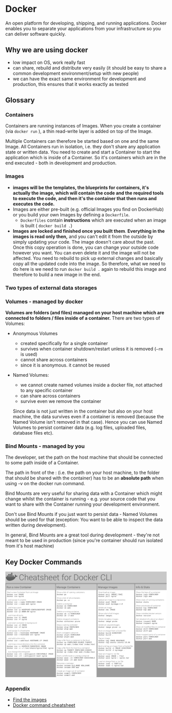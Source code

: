 # Docker

An open platform for developing, shipping, and running applications. Docker enables you to separate your applications from your infrastructure so you can deliver software quickly. 

## Why we are using docker

- low impact on OS, work really fast
- can share, rebuild and distribute very easily (it should be easy to share a common development environment/setup with new people)
- we can have the exact same environment for development and production, this ensures that it works exactly as tested

## Glossary

### Containers
Containers are running instances of Images. When you create a container (via `docker run` ), a thin read-write layer is added on top of the Image. 

Multiple Containers can therefore be started based on one and the same Image. All Containers run in isolation, i.e. they don't share any application state or written data. You need to create and start a Container to start the application which is inside of a Container. So it's containers which are in the end executed - both in development and production.

### Images

- **images will be the templates, the blueprints for containers, it's actually the image, which will contain the code and the required tools to execute the code, and then it's the container that then runs and executes the code.**
- Images are either pre-built (e.g. official Images you find on DockerHub) or you build your own Images by defining a `Dockerfile`.
    - `Dockerfiles` contain **instructions** which are executed when an image is built ( `docker build .`)
- **Images are locked and finished once you built them**. **Everything in the images is read only then,** and you can't edit it from the outside by simply updating your code. The image doesn't care about the past. Once this copy operation is done, you can change your outside code however you want. You can even delete it and the image will not be affected. You need to rebuild to pick up external changes and basically copy all the updated code into the image. So therefore, what we need to do here is we need to run `docker build .` again to rebuild this image and therefore to build a new image in the end.

### Two types of external data storages

### Volumes - managed by docker

**Volumes are folders (and files) managed on your host machine which are connected to folders / files inside of a container.** There are two types of Volumes:

- Anonymous Volumes
    - created specifically for a single container
    - survives when container shutdown/restart unless it is removed (`—rm` is used)
    - cannot share across containers
    - since it is anonymous. it cannot be reused
- Named Volumes:
    - we cannot create named volumes inside a docker file, not attached to any specific container
    - can share across containers
    - survive even we remove the container
    
    Since data is not just written in the container but also on your host machine, the data survives even if a container is removed (because the Named Volume isn't removed in that case). Hence you can use Named Volumes to persist container data (e.g. log files, uploaded files, database files etc).
    

### Bind Mounts - managed by you

The developer, set the path on the host machine that should be connected to some path inside of a Container.

The path in front of the : (i.e. the path on your host machine, to the folder that should be shared with the container) has to be an **absolute path** when using -v on the docker run command. 

Bind Mounts are very useful for sharing data with a Container which might change whilst the container is running - e.g. your source code that you want to share with the Container running your development environment.

Don't use Bind Mounts if you just want to persist data - Named Volumes should be used for that (exception: You want to be able to inspect the data written during development).

In general, Bind Mounts are a great tool during development - they're not meant to be used in production (since you're container should run isolated from it's host machine)


## Key Docker Commands

![img.png](img.png)

### Appendix
- [Find the images](https://hub.docker.com/search?q=)
- [Docker command cheatsheet](https://dockerlabs.collabnix.com/docker/cheatsheet/)